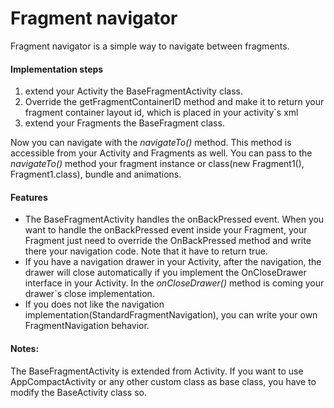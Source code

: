 # Fragment navigator

Fragment navigator is a simple way to navigate between fragments.

#### Implementation steps
1. extend your Activity the BaseFragmentActivity class.
2. Override the getFragmentContainerID method and make it to return your fragment container layout id, which is placed in your activity`s xml
3. extend your Fragments the BaseFragment class.

Now you can navigate with the *navigateTo()* method. This method is accessible from your Activity and Fragments as well.
You can pass to the *navigateTo()* method  your fragment instance or class(new Fragment1(), Fragment1.class), bundle and animations.



#### Features
- The BaseFragmentActivity handles the onBackPressed event. When you want to handle the onBackPressed event inside your Fragment, your Fragment just need to override the OnBackPressed method and write there your navigation code. Note that it have to return true.
- If you have a navigation drawer in your Activity, after the navigation, the drawer will close automatically if you implement the OnCloseDrawer interface in your Activity. In the *onCloseDrawer()* method is coming your drawer`s close implementation.
- If you does not like the navigation implementation(StandardFragmentNavigation), you can write your own FragmentNavigation behavior.

#### Notes:
The BaseFragmentActivity is extended from Activity. If you want to use AppCompactActivity or any other custom class as base class, you have to modify the BaseActivity class so.